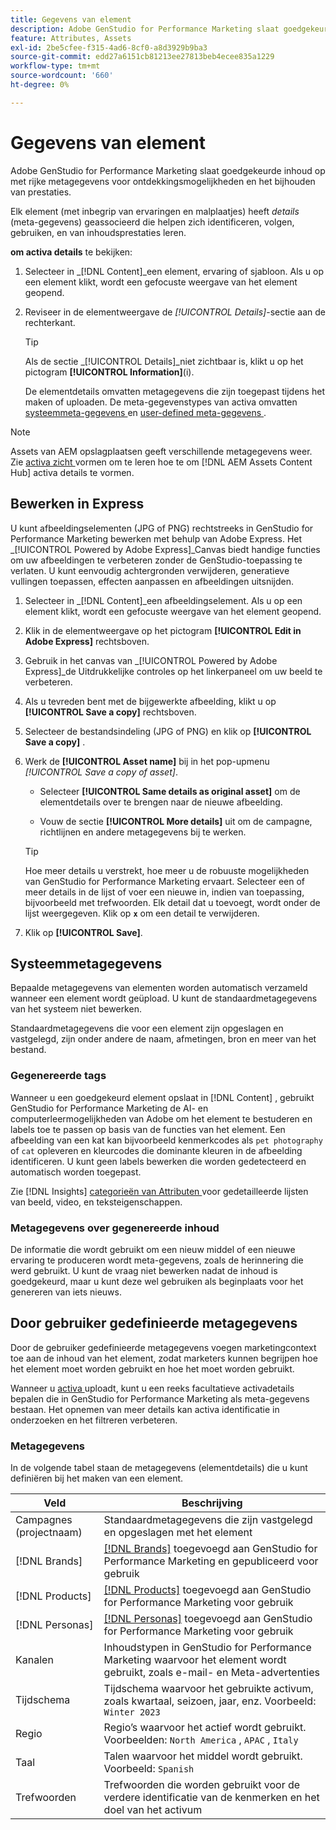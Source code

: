 ```yaml
---
title: Gegevens van element
description: Adobe GenStudio for Performance Marketing slaat goedgekeurde inhoud op met rijke metagegevens voor zoekbaarheid en het bijhouden van prestaties.
feature: Attributes, Assets
exl-id: 2be5cfee-f315-4ad6-8cf0-a8d3929b9ba3
source-git-commit: edd27a6151cb81213ee27813beb4ecee835a1229
workflow-type: tm+mt
source-wordcount: '660'
ht-degree: 0%

---
```


# Gegevens van element

Adobe GenStudio for Performance Marketing slaat goedgekeurde inhoud op met rijke metagegevens voor ontdekkingsmogelijkheden en het bijhouden van prestaties.

Elk element (met inbegrip van ervaringen en malplaatjes) heeft _details_ (meta-gegevens) geassocieerd die helpen zich identificeren, volgen, gebruiken, en van inhoudsprestaties leren.

**om activa details** te bekijken:

1. Selecteer in _[!DNL Content]_een element, ervaring of sjabloon. Als u op een element klikt, wordt een gefocuste weergave van het element geopend.

1. Reviseer in de elementweergave de _[!UICONTROL Details]_-sectie aan de rechterkant.

   >[!TIP]
   >
   >Als de sectie _[!UICONTROL Details]_niet zichtbaar is, klikt u op het pictogram **[!UICONTROL Information]**(i).

   De elementdetails omvatten metagegevens die zijn toegepast tijdens het maken of uploaden. De meta-gegevenstypes van activa omvatten [ systeemmeta-gegevens ](#system-metadata) en [ user-defined meta-gegevens ](#user-defined-metadata).

>[!NOTE]
>
>Assets van AEM opslagplaatsen geeft verschillende metagegevens weer. Zie [ activa zicht ](connect-aem-repo.md#step-4-configure-asset-visibility) vormen om te leren hoe te om [!DNL AEM Assets Content Hub] activa details te vormen.

## Bewerken in Express

U kunt afbeeldingselementen (JPG of PNG) rechtstreeks in GenStudio for Performance Marketing bewerken met behulp van Adobe Express. Het _[!UICONTROL Powered by Adobe Express]_Canvas biedt handige functies om uw afbeeldingen te verbeteren zonder de GenStudio-toepassing te verlaten. U kunt eenvoudig achtergronden verwijderen, generatieve vullingen toepassen, effecten aanpassen en afbeeldingen uitsnijden.

1. Selecteer in _[!DNL Content]_een afbeeldingselement. Als u op een element klikt, wordt een gefocuste weergave van het element geopend.

1. Klik in de elementweergave op het pictogram **[!UICONTROL Edit in Adobe Express]** rechtsboven.

1. Gebruik in het canvas van _[!UICONTROL Powered by Adobe Express]_de Uitdrukkelijke controles op het linkerpaneel om uw beeld te verbeteren.

1. Als u tevreden bent met de bijgewerkte afbeelding, klikt u op **[!UICONTROL Save a copy]** rechtsboven.

1. Selecteer de bestandsindeling (JPG of PNG) en klik op **[!UICONTROL Save a copy]** .

1. Werk de **[!UICONTROL Asset name]** bij in het pop-upmenu _[!UICONTROL Save a copy of asset]_.

   - Selecteer **[!UICONTROL Same details as original asset]** om de elementdetails over te brengen naar de nieuwe afbeelding.

   - Vouw de sectie **[!UICONTROL More details]** uit om de campagne, richtlijnen en andere metagegevens bij te werken.

   >[!TIP]
   >
   >Hoe meer details u verstrekt, hoe meer u de robuuste mogelijkheden van GenStudio for Performance Marketing ervaart. Selecteer een of meer details in de lijst of voer een nieuwe in, indien van toepassing, bijvoorbeeld met trefwoorden. Elk detail dat u toevoegt, wordt onder de lijst weergegeven. Klik op **`x`** om een detail te verwijderen.

1. Klik op **[!UICONTROL Save]**.

## Systeemmetagegevens

Bepaalde metagegevens van elementen worden automatisch verzameld wanneer een element wordt geüpload. U kunt de standaardmetagegevens van het systeem niet bewerken.

Standaardmetagegevens die voor een element zijn opgeslagen en vastgelegd, zijn onder andere de naam, afmetingen, bron en meer van het bestand.

### Gegenereerde tags

Wanneer u een goedgekeurd element opslaat in [!DNL Content] , gebruikt GenStudio for Performance Marketing de AI- en computerleermogelijkheden van Adobe om het element te bestuderen en labels toe te passen op basis van de functies van het element. Een afbeelding van een kat kan bijvoorbeeld kenmerkcodes als `pet photography` of `cat` opleveren en kleurcodes die dominante kleuren in de afbeelding identificeren. U kunt geen labels bewerken die worden gedetecteerd en automatisch worden toegepast.

Zie [!DNL Insights] [ categorieën van Attributen ](/help/user-guide/insights/attribute-category.md) voor gedetailleerde lijsten van beeld, video, en teksteigenschappen.

### Metagegevens over gegenereerde inhoud

De informatie die wordt gebruikt om een nieuw middel of een nieuwe ervaring te produceren wordt meta-gegevens, zoals de herinnering die werd gebruikt. U kunt de vraag niet bewerken nadat de inhoud is goedgekeurd, maar u kunt deze wel gebruiken als beginplaats voor het genereren van iets nieuws.

## Door gebruiker gedefinieerde metagegevens

Door de gebruiker gedefinieerde metagegevens voegen marketingcontext toe aan de inhoud van het element, zodat marketers kunnen begrijpen hoe het element moet worden gebruikt en hoe het moet worden gebruikt.

Wanneer u [ activa ](/help/user-guide/content/manage-assets.md#add-assets) uploadt, kunt u een reeks facultatieve activadetails bepalen die in GenStudio for Performance Marketing als meta-gegevens bestaan. Het opnemen van meer details kan activa identificatie in onderzoeken en het filtreren verbeteren.

### Metagegevens

In de volgende tabel staan de metagegevens (elementdetails) die u kunt definiëren bij het maken van een element.

| Veld | Beschrijving |
| ------------- | ----------- |
| Campagnes (projectnaam) | Standaardmetagegevens die zijn vastgelegd en opgeslagen met het element |
| [!DNL Brands] | [[!DNL Brands]](/help/user-guide/guidelines/brands.md) toegevoegd aan GenStudio for Performance Marketing en gepubliceerd voor gebruik |
| [!DNL Products] | [[!DNL Products]](/help/user-guide/guidelines/products.md) toegevoegd aan GenStudio for Performance Marketing voor gebruik |
| [!DNL Personas] | [[!DNL Personas]](/help/user-guide/guidelines/personas.md) toegevoegd aan GenStudio for Performance Marketing voor gebruik |
| Kanalen | Inhoudstypen in GenStudio for Performance Marketing waarvoor het element wordt gebruikt, zoals e-mail- en Meta-advertenties |
| Tijdschema | Tijdschema waarvoor het gebruikte activum, zoals kwartaal, seizoen, jaar, enz. Voorbeeld: `Winter 2023` |
| Regio | Regio’s waarvoor het actief wordt gebruikt. Voorbeelden: `North America` , `APAC` , `Italy` |
| Taal | Talen waarvoor het middel wordt gebruikt. Voorbeeld: `Spanish` |
| Trefwoorden | Trefwoorden die worden gebruikt voor de verdere identificatie van de kenmerken en het doel van het activum |

<!-- ## History

Expand the _[!UICONTROL History]_ section to view a timeline of approvals and activity.

list other activity, show screenshot?
-->
